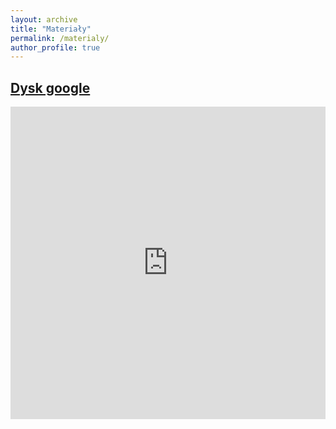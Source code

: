 ```yaml
---
layout: archive
title: "Materiały"
permalink: /materialy/
author_profile: true
---
```


##  [Dysk google](https://drive.google.com/drive/u/0/folders/1yKTcbueugzZo3BkLCP_03Penw1FJesZj)

<iframe src="https://drive.google.com/embeddedfolderview?id=1yKTcbueugzZo3BkLCP_03Penw1FJesZj#list" 
      width="100%" 
      height="500" 
      frameborder="0">
</iframe>